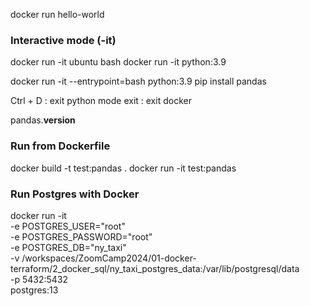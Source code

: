 docker run hello-world

### Interactive mode (-it)
docker run -it ubuntu bash
docker run -it python:3.9

docker run -it --entrypoint=bash python:3.9
pip install pandas

Ctrl + D : exit python mode
exit : exit docker

pandas.__version__

### Run from Dockerfile
docker build -t test:pandas .
docker run -it test:pandas

### Run Postgres with Docker

docker run -it \
  -e POSTGRES_USER="root" \
  -e POSTGRES_PASSWORD="root" \
  -e POSTGRES_DB="ny_taxi" \
  -v /workspaces/ZoomCamp2024/01-docker-terraform/2_docker_sql/ny_taxi_postgres_data:/var/lib/postgresql/data \
  -p 5432:5432 \
  postgres:13
